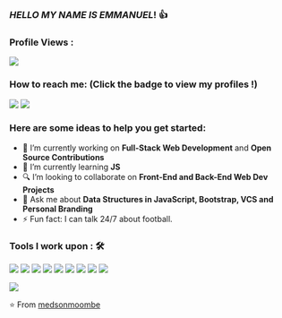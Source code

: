 ### <i>HELLO MY NAME IS <strong>EMMANUEL</strong></i>! 👍

 ### Profile Views :<br>
  <img src="https://profile-counter.glitch.me/medsonmoombe/count.svg" />


### How to reach me: <strong>(Click the badge to view my profiles !)</strong>

<a href="medsonmoombe21@gmail.com"><img src="https://img.shields.io/badge/medsonmoombe21@gmail.com-%23D14836.svg?&style=for-the-badge&logo=gmail&logoColor=white"></a>    <a href="https://www.linkedin.com/in/emmanuel-moombe-821918230/"><img src="https://img.shields.io/badge/emmanuel moombe-%230077B5.svg?&style=for-the-badge&logo=linkedin&logoColor=white" ></a> 
### Here are some ideas to help you get started:

- 🔭 I’m currently working on <strong>Full-Stack Web Development</strong> and <strong>Open Source Contributions</strong>
- 🌱 I’m currently learning <strong> JS</strong>
- 🔍 I’m looking to collaborate on <strong>Front-End and Back-End Web Dev Projects</strong>
- 💬 Ask me about <strong>Data Structures in JavaScript, Bootstrap, VCS and Personal Branding</strong>
- ⚡ Fun fact: I can talk 24/7 about football.

### Tools I work upon : 🛠

<img src="https://img.shields.io/badge/c++%20-%2300599C.svg?&style=for-the-badge&logo=c%2B%2B&logoColor=white">   <img src="https://img.shields.io/badge/python%20-%2314354C.svg?&style=for-the-badge&logo=python&logoColor=white">   <img src="https://img.shields.io/badge/javascript%20-%23323330.svg?&style=for-the-badge&logo=javascript&logoColor=%23F7DF1E">   <img src="https://img.shields.io/badge/html5%20-%23E34F26.svg?&style=for-the-badge&logo=html5&logoColor=white">   <img src="https://img.shields.io/badge/css3%20-%231572B6.svg?&style=for-the-badge&logo=css3&logoColor=white">   <img src="https://img.shields.io/badge/react%20-%2320232a.svg?&style=for-the-badge&logo=react&logoColor=%2361DAFB">   <img src="https://img.shields.io/badge/bootstrap%20-%23563D7C.svg?&style=for-the-badge&logo=bootstrap&logoColor=white">   <img src="https://img.shields.io/badge/git%20-%23F05033.svg?&style=for-the-badge&logo=git&logoColor=white"/>   <img src="http://img.shields.io/badge/-VS%20Code-000000?style=for-the-badge&logo=Visual-studio-code&logoColor=blue">

<img src="https://github-readme-stats.vercel.app/api?username=medsonmoombe&show_icons=true&title_color=03fc90&icon_color=03fc90&text_color=03fc90&bg_color=002b19">

⭐️ From [medsonmoombe](https://github.com/medsonmoombe)
